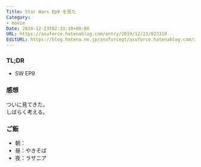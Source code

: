 ```yaml
---
Title: Star Wars Ep9 を見た
Category:
- movie
Date: 2019-12-23T02:33:10+09:00
URL: https://asuforce.hatenablog.com/entry/2019/12/23/023310
EditURL: https://blog.hatena.ne.jp/asuforcegt/asuforce.hatenablog.com/atom/entry/26006613487927570
---
```


### TL;DR

- SW EP9

###  感想

ついに見てきた。  
しばらく考える。

### ご飯

- 朝：
- 昼：やきそば
- 夜：ラザニア
